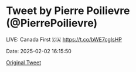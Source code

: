 # Tweet by Pierre Poilievre (@PierrePoilievre)

LIVE: Canada First 🇨🇦 https://t.co/bWE7cgIsHP

Date: 2025-02-02 16:15:50

[Original Tweet](https://x.com/PierrePoilievre/status/1886086133286928415)
